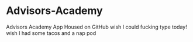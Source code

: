 # Advisors-Academy
Advisors Academy App
Housed on GitHub 
wish I could fucking type today!
wish I had some tacos and a nap pod
